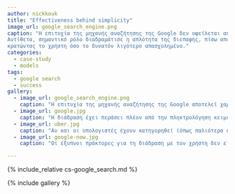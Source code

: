 ```yaml
---
author: nickkouk
title: "Effectiveness behind simplicity"
image_url: google_search_engine.png
caption: "Η επιτυχία της μηχανής αναζήτησης της Google δεν οφείλεται αποκλειστικά στην αποτελεσματικότητα της λειτουργίας της.
Αντίθετα, σημαντικό ρόλο διαδραμάτισε η απλότητα της διεπαφής, πίσω από την οποία αποκρύπτεται η πολυπλοκότητα της λειτουργίας της,
κρατώντας το χρήστη όσο το δυνατόν λιγότερο απασχολημένο."
categories:
  - case-study
  - models
tags:
  - google search
  - success
gallery:
  - image_url: google_search_engine.png
    caption: "Η επιτυχία της μηχανής αναζήτησης της Google αποτελεί χαρακτηριστικό παράδειγμα της νέας φιλοσοφίας για την απλότητα των εφαρμογών στην αλληλεπίδραση με το χρήστη."
  - image_url: google.jpg
    caption: "Η διάδραση έχει περάσει πλέον από την πληκτρολόγηση κειμένου σε ένα πραγματικό ή εικονικό πληκτρολόγιο στην απευθείας συνομιλία του ανθρώπου με τη μηχανή."
  - image_url: uber.jpg
    caption: "Αν και οι υπολογιστές έχουν κατηγορηθεί (όπως παλιότερα η μηχανή εσωτερικής καύσης και η ρομποτική) ότι αφαιρούν δουλειές, την ίδια στιγμή δημιουργούν και ευκαιρίες για νέες αγορές, όπως για παράδειγμα στην περίπτωση του Uber."
  - image_url: google-now.jpg
    caption: "Οι έξυπνοι πράκτορες για τη διάδραση με τον χρήστη δεν είχαν μεγάλη αποδοχή όταν ήταν μέρος της σουίτας εφαρμογών γραφείου (π.χ., Microsoft ClipIt), όμως με την εισαγωγή τους στα έξυπνα κινητά τηλέφωνα μπορούν να φανούν περισσότερο χρήσιμοι καθώς έχουν περισσότερες πληροφορίες για το πλαίσιο δραστηριότητας του χρήστη, όπως την τοποθεσία, το ημερολόγιο, κτλ."

---
```


{% include_relative cs-google_search.md %}

{% include gallery %}
